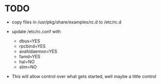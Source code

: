 # TODO

- copy files in /usr/pkg/share/examples/rc.d to /etc/rc.d
- update /etc/rc.conf with
  - dbus=YES
  - rpcbind=YES
  - avahidaemon=YES
  - famd=YES
  - hal=NO
  - slim=NO

- This will allow control over what gets started, well maybe a little control
